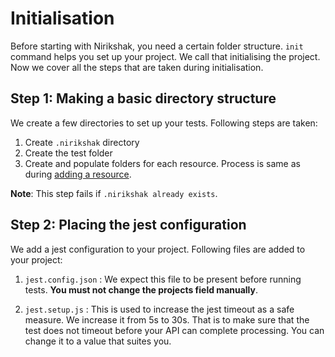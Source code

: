 # Initialisation

Before starting with Nirikshak, you need a certain folder structure. `init` command helps you set up your project. We call that initialising the project. Now we cover all the steps that are taken during initialisation.

## Step 1: Making a basic directory structure

We create a few directories to set up your tests. Following steps are taken:

1. Create `.nirikshak` directory
2. Create the test folder
3. Create and populate folders for each resource. Process is same as during <a alt="adding a resource" href="Add.md#step-2-adding-the-resource-directory">adding a resource</a>.

**Note**: This step fails if `.nirikshak already exists`.

## Step 2: Placing the jest configuration

We add a jest configuration to your project. Following files are added to your project:

1. `jest.config.json` : We expect this file to be present before running tests. **You must not change the projects field manually**.

2. `jest.setup.js` : This is used to increase the jest timeout as a safe measure. We increase it from 5s to 30s. That is to make sure that the test does not timeout before your API can complete processing. You can change it to a value that suites you.
